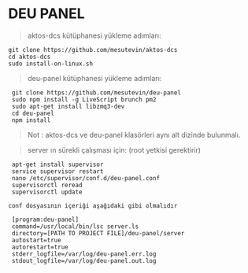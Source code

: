 # DEU PANEL

> aktos-dcs kütüphanesi yükleme adımları:
    
    git clone https://github.com/mesutevin/aktos-dcs
    cd aktos-dcs
    sudo install-on-linux.sh 
   
> deu-panel kütüphanesi yükleme adımları:
     
     git clone https://github.com/mesutevin/deu-panel
     sudo npm install -g LiveScript brunch pm2
     sudo apt-get install libzmq3-dev
     cd deu-panel
     npm install

> Not : aktos-dcs ve deu-panel klasörleri aynı alt dizinde bulunmalı.


> server ın sürekli çalışması için: (root yetkisi gerektirir)     
    
     apt-get install supervisor
     service supervisor restart
     nano /etc/supervisor/conf.d/deu-panel.conf
     supervisorctl reread
     supervisorctl update

`conf dosyasının içeriği aşağıdaki gibi olmalıdır`

     [program:deu-panel]
     command=/usr/local/bin/lsc server.ls
     directory=[PATH TO PROJECT FILE]/deu-panel/server
     autostart=true
     autorestart=true
     stderr_logfile=/var/log/deu-panel.err.log
     stdout_logfile=/var/log/deu-panel.out.log
     

